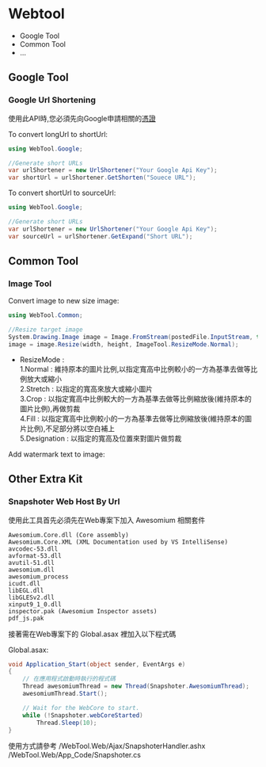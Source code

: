 # Webtool

* Google Tool 
* Common Tool
* ...


## Google Tool
### Google Url Shortening

使用此API時,您必須先向Google申請相關的<a href="https://console.developers.google.com" target="_blank">憑證</a>

To convert longUrl to shortUrl:
```C#
using WebTool.Google;

//Generate short URLs
var urlShortener = new UrlShortener("Your Google Api Key");
var shortUrl = urlShortener.GetShorten("Souece URL");
```

To convert shortUrl to sourceUrl:
```C#
using WebTool.Google;

//Generate short URLs
var urlShortener = new UrlShortener("Your Google Api Key");
var sourceUrl = urlShortener.GetExpand("Short URL");
```


## Common Tool
### Image Tool

Convert image to new size image:
```C#
using WebTool.Common;

//Resize target image
System.Drawing.Image image = Image.FromStream(postedFile.InputStream, true, true);
image = image.Resize(width, height, ImageTool.ResizeMode.Normal);
```
* ResizeMode :<br/>
1.Normal : 維持原本的圖片比例,以指定寬高中比例較小的一方為基準去做等比例放大或縮小<br/>
2.Stretch : 以指定的寬高來放大或縮小圖片<br/>
3.Crop : 以指定寬高中比例較大的一方為基準去做等比例縮放後(維持原本的圖片比例),再做剪裁<br/>
4.Fill : 以指定寬高中比例較小的一方為基準去做等比例縮放後(維持原本的圖片比例),不足部分將以空白補上<br/>
5.Designation : 以指定的寬高及位置來對圖片做剪裁<br/>

Add watermark text to image:


## Other Extra Kit
### Snapshoter Web Host By Url

使用此工具首先必須先在Web專案下加入 Awesomium 相關套件

    Awesomium.Core.dll (Core assembly)
    Awesomium.Core.XML (XML Documentation used by VS IntelliSense)
    avcodec-53.dll
    avformat-53.dll
    avutil-51.dll
    awesomium.dll
    awesomium_process
    icudt.dll
    libEGL.dll
    libGLESv2.dll
    xinput9_1_0.dll
    inspector.pak (Awesomium Inspector assets)
	pdf_js.pak

接著需在Web專案下的 Global.asax 裡加入以下程式碼

Global.asax:
```C#
void Application_Start(object sender, EventArgs e)
{
	// 在應用程式啟動時執行的程式碼
    Thread awesomiumThread = new Thread(Snapshoter.AwesomiumThread);
    awesomiumThread.Start();

    // Wait for the WebCore to start.
    while (!Snapshoter.webCoreStarted)
    	Thread.Sleep(10);
}
```

使用方式請參考
/WebTool.Web/Ajax/SnapshoterHandler.ashx
/WebTool.Web/App_Code/Snapshoter.cs
